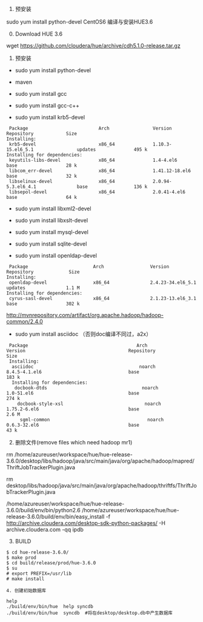 
1. 预安装

sudo yum install python-devel
CentOS6 编译与安装HUE3.6

0. Download HUE 3.6

 wget https://github.com/cloudera/hue/archive/cdh5.1.0-release.tar.gz


1. 预安装

* sudo yum install python-devel

* maven

* sudo yum install gcc

* sudo yum install gcc-c++

* sudo yum install krb5-devel
>
```
 Package                          Arch                Version                          Repository            Size
Installing:
 krb5-devel                       x86_64              1.10.3-15.el6_5.1                updates              495 k
Installing for dependencies:
 keyutils-libs-devel              x86_64              1.4-4.el6                        base                  28 k
 libcom_err-devel                 x86_64              1.41.12-18.el6                   base                  32 k
 libselinux-devel                 x86_64              2.0.94-5.3.el6_4.1               base                 136 k
 libsepol-devel                   x86_64              2.0.41-4.el6                     base                  64 k
```

* sudo yum install libxml2-devel

* sudo yum install libxslt-devel

* sudo yum install mysql-devel



* sudo yum install sqlite-devel

* sudo yum install  openldap-devel
>
```
 Package                        Arch                 Version                          Repository             Size
Installing:
 openldap-devel                 x86_64               2.4.23-34.el6_5.1                updates               1.1 M
Installing for dependencies:
 cyrus-sasl-devel               x86_64               2.1.23-13.el6_3.1                base                  302 k

```




http://mvnrepository.com/artifact/org.apache.hadoop/hadoop-common/2.4.0



* sudo yum install asciidoc  （否则doc编译不同过，a2x）
>
```
 Package                                        Arch                                Version                                      Repository                         Size
 Installing:
  asciidoc                                       noarch                              8.4.5-4.1.el6                                base                              183 k
  Installing for dependencies:
   docbook-dtds                                   noarch                              1.0-51.el6                                   base                              274 k
    docbook-style-xsl                              noarch                              1.75.2-6.el6                                 base                              2.6 M
     sgml-common                                    noarch                              0.6.3-32.el6                                 base                               43 k
```


2. 删除文件(remove files which need hadoop mr1)

rm /home/azureuser/workspace/hue/hue-release-3.6.0/desktop/libs/hadoop/java/src/main/java/org/apache/hadoop/mapred/ThriftJobTrackerPlugin.java

rm desktop/libs/hadoop/java/src/main/java/org/apache/hadoop/thriftfs/ThriftJobTrackerPlugin.java



 /home/azureuser/workspace/hue/hue-release-3.6.0/build/env/bin/python2.6 /home/azureuser/workspace/hue/hue-release-3.6.0/build/env/bin/easy_install -f http://archive.cloudera.com/desktop-sdk-python-packages/    -H archive.cloudera.com -qq ipdb


3. BUILD
```shell
$ cd hue-release-3.6.0/
$ make prod
$ cd build/release/prod/hue-3.6.0
$ su 
# export PREFIX=/usr/lib
# make install

4. 创建初始数据库

help
./build/env/bin/hue  help syncdb
./build/env/bin/hue  syncdb  #将在desktop/desktop.db中产生数据库





